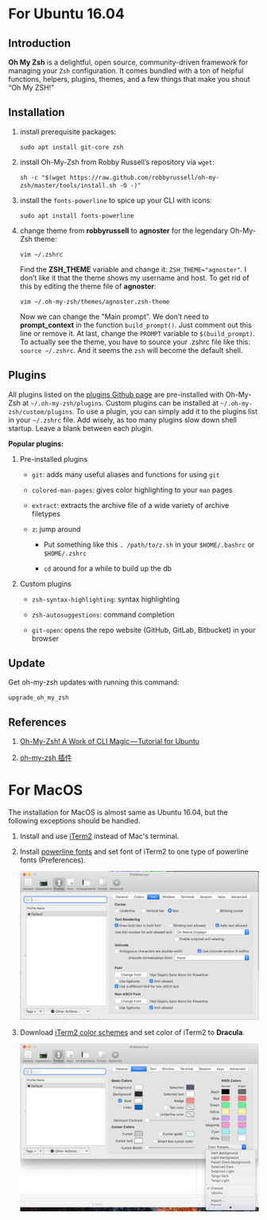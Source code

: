 # For Ubuntu 16.04

## Introduction

**Oh My Zsh** is a delightful, open source, community-driven framework for managing your `Zsh` configuration. It comes bundled with a ton of helpful functions, helpers, plugins, themes, and a few things that make you shout “Oh My ZSH!”

## Installation

1. install prerequisite packages:

    ```
    sudo apt install git-core zsh
    ```

2. install Oh-My-Zsh from Robby Russell’s repository via `wget`:

    ```
    sh -c "$(wget https://raw.github.com/robbyrussell/oh-my-zsh/master/tools/install.sh -O -)"
    ```

3. install the `fonts-powerline` to spice up your CLI with icons:

    ```
    sudo apt install fonts-powerline
    ```

4. change theme from **robbyrussell** to **agnoster** for the legendary Oh-My-Zsh theme:

    ```
    vim ~/.zshrc
    ```

    Find the **ZSH_THEME** variable and change it: `ZSH_THEME="agnoster"`. I don’t like it that the theme shows my username and host. To get rid of this by editing the theme file of **agnoster**:
    
    ```
    vim ~/.oh-my-zsh/themes/agnoster.zsh-theme
    ```
    
    Now we can change the "Main prompt". We don’t need to **prompt_context** in the function `build_prompt()`. Just comment out this line or remove it. At last, change the `PROMPT` variable to `$(build_prompt)`. To actually see the theme, you have to source your .zshrc file like this: `source ~/.zshrc`. And it seems the `zsh` will become the default shell.

## Plugins

All plugins listed on the [plugins Github page](https://github.com/robbyrussell/oh-my-zsh/tree/master/plugins) are pre-installed with Oh-My-Zsh at `~/.oh-my-zsh/plugins`. Custom plugins can be installed at `~/.oh-my-zsh/custom/plugins`. To use a plugin, you can simply add it to the plugins list in your `~/.zshrc` file. Add wisely, as too many plugins slow down shell startup. Leave a blank between each plugin.

**Popular plugins:**

1. Pre-installed plugins

    - `git`: adds many useful aliases and functions for using `git`

    - `colored-man-pages`: gives color highlighting to your `man` pages

    - `extract`: extracts the archive file of a wide variety of archive filetypes

    - `z`: jump around

        - Put something like this `. /path/to/z.sh` in your `$HOME/.bashrc` or `$HOME/.zshrc`

        - `cd` around for a while to build up the db

2. Custom plugins

    - `zsh-syntax-highlighting`: syntax highlighting

    - `zsh-autosuggestions`: command completion

    - `git-open`: opens the repo website (GitHub, GitLab, Bitbucket) in your browser

## Update

Get oh-my-zsh updates with running this command:

```
upgrade_oh_my_zsh
```

## References

1. [Oh-My-Zsh! A Work of CLI Magic — Tutorial for Ubuntu](https://medium.com/wearetheledger/oh-my-zsh-made-for-cli-lovers-installation-guide-3131ca5491fb)

2. [oh-my-zsh 插件](https://hufangyun.com/2017/zsh-plugin/)

# For MacOS

The installation for MacOS is almost same as Ubuntu 16.04, but the following exceptions should be handled.

1. Install and use [iTerm2](https://www.iterm2.com/) instead of Mac's terminal.

2. Install [powerline fonts](https://github.com/powerline/fonts) and set font of iTerm2 to one type of powerline fonts (Preferences).

    ![](../img/oh-my-zsh/set_powerline_font.png?raw=true)

3. Download [iTerm2 color schemes](https://github.com/mbadolato/iTerm2-Color-Schemes) and set color of iTerm2 to **Dracula**.

    ![](../img/oh-my-zsh/set_Dracula_color_scheme.png?raw=true)
